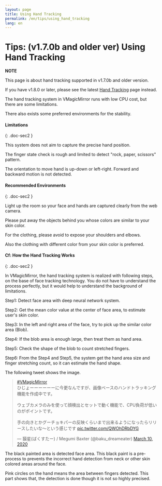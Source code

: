 ```yaml
---
layout: page
title: Using Hand Tracking
permalink: /en/tips/using_hand_tracking
lang: en
---
```


# Tips: (v1.7.0b and older ver) Using Hand Tracking

<div class="note-area" markdown="1">

**NOTE**

This page is about hand tracking supported in v1.7.0b and older version.

If you have v1.8.0 or later, please see the latest [Hand Tracking](../docs/hand_tracking) page instead.

</div>

The hand tracking system in VMagicMirror runs with low CPU cost, but there are some limitations.

There also exists some preferred environments for the stability.

#### Limitations
{: .doc-sec2 }

This system does not aim to capture the precise hand position.

The finger state check is rough and limited to detect "rock, paper, scissors" pattern.

The orientation to move hand is up-down or left-right. Forward and backward motion is not detected.


#### Recommended Environments
{: .doc-sec2 }

Light up the room so your face and hands are captured clearly from the web camera.

Please put away the objects behind you whose colors are similar to your skin color.

For the clothing, please avoid to expose your shoulders and elbows. 

Also the clothing with different color from your skin color is preferred.


#### Cf: How the Hand Tracking Works
{: .doc-sec2 }

In VMagicMirror, the hand tracking system is realized with following steps, on the base of face tracking technology. You do not have to understand the process perfectly, but it would help to understand the background of limitations.

Step1: Detect face area with deep neural network system.

Step2: Get the mean color value at the center of face area, to estimate user's skin color.

Step3: In the left and right area of the face, try to pick up the similar color area (Blob).

Step4: If the blob area is enough large, then treat them as hand area.

Step5: Check the shape of the blob to count stretched fingers.

Step6: From the Step4 and Step5, the system get the hand area size and finger stretching count, so it can estimate the hand shape.

The following tweet shows the image.

<blockquote class="twitter-tweet"><p lang="ja" dir="ltr"><a href="https://twitter.com/hashtag/VMagicMirror?src=hash&amp;ref_src=twsrc%5Etfw">#VMagicMirror</a><br>ひじょーーーーーーに今更なんですが、画像ベースのハンドトラッキング機能を作成中です。<br><br>ウェブカメラのみを使って顔検出とセットで動く機能で、CPU負荷が低いのがポイントです。<br><br>手の向きとかグーチョキパーの反映くらいまで出来るようになったらリリースしたいな～という感じです <a href="https://t.co/QWOhDRbDYG">pic.twitter.com/QWOhDRbDYG</a></p>&mdash; 獏星(ばくすたー) / Megumi Baxter (@baku_dreameater) <a href="https://twitter.com/baku_dreameater/status/1237380280127643650?ref_src=twsrc%5Etfw">March 10, 2020</a></blockquote> <script async src="https://platform.twitter.com/widgets.js" charset="utf-8"></script>

The black painted area is detected face area. This black paint is a pre-process to prevents the incorrect hand detection from neck or other skin colored areas around the face.

Pink circles on the hand means the area between fingers detected. This part shows that, the detection is done though it is not so highly precised.
